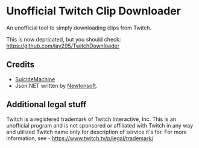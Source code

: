 # Unofficial Twitch Clip Downloader
An unofficial tool to simply downloading clips from Twitch.

This is now depricated, but you should check: https://github.com/lay295/TwitchDownloader

Credits
-------
  * [SuicideMachine](http://twitch.tv/suicidemachine)
  * Json.NET written by [Newtonsoft](https://www.newtonsoft.com/json).
  
Additional legal stuff
-------
Twitch is a registered trademark of Twitch Interactive, Inc. This is an unofficial program and is not sponsored or affiliated with Twitch in any way and utilized Twitch name only for description of service it's for. For more information, see - https://www.twitch.tv/p/legal/trademark/
